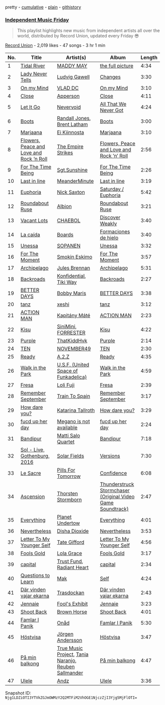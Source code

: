 pretty - [cumulative](/playlists/cumulative/3PF0U9lqNSODHjJq28lmvA.md) - [plain](/playlists/plain/3PF0U9lqNSODHjJq28lmvA) - [githistory](https://github.githistory.xyz/mackorone/spotify-playlist-archive/blob/main/playlists/plain/3PF0U9lqNSODHjJq28lmvA)

### [Independent Music Friday](https://open.spotify.com/playlist/3PF0U9lqNSODHjJq28lmvA)

> This playlist highlights new music from independent artists all over the world, distributed by Record Union, updated every Friday 😎

[Record Union](https://open.spotify.com/user/recordunion) - 2,019 likes - 47 songs - 3 hr 1 min

| No. | Title | Artist(s) | Album | Length |
|---|---|---|---|---|
| 1 | [Tidal River](https://open.spotify.com/track/2sxYEgUq36vOvdMF8k2nQz) | [MADDY MAY](https://open.spotify.com/artist/53ugKVVbmwpUEI42eNG9Mu) | [the full picture](https://open.spotify.com/album/44B5ZQUVEg1G4IsUSKrMD4) | 4:34 |
| 2 | [Lady Never Tells](https://open.spotify.com/track/19sbnhYy9N1wxZYe6xWw1f) | [Ludvig Gawell](https://open.spotify.com/artist/0JUnxBjSVOHLdzOQ3cxrHa) | [Changes](https://open.spotify.com/album/22FMzgoIICczhCEiXPeRJd) | 3:30 |
| 3 | [On my Mind](https://open.spotify.com/track/6WtoHZYCct1jQL1DhVWi8p) | [VLAD DC](https://open.spotify.com/artist/5vYJORU3NX0BjO0Z9odkJy) | [On my Mind](https://open.spotify.com/album/16tFebN1wJNGHJvSiWKWPG) | 3:10 |
| 4 | [Close](https://open.spotify.com/track/4sYEQkvhgXDwPTwZu3djTv) | [Apperson](https://open.spotify.com/artist/12kqAGoDYeLgX977yZiJY5) | [Close](https://open.spotify.com/album/3SQGPridqXVlO48L00N6Ni) | 4:11 |
| 5 | [Let It Go](https://open.spotify.com/track/3xTTdoVjqLW4slQA2acxwq) | [Nevervoid](https://open.spotify.com/artist/4RbVUSAeFG1WUNZupaEwsX) | [All That We Never Got](https://open.spotify.com/album/6WYcKkr1cfIBKBlvct6QNz) | 4:24 |
| 6 | [Boots](https://open.spotify.com/track/2DrAWDUZUQSVE6WJ9jVqBx) | [Randall Jones](https://open.spotify.com/artist/5LlAkVCwBfwwhFncRxMfdI), [Brent Latham](https://open.spotify.com/artist/24EHarkzQ4Xa5PWm0efVYL) | [Boots](https://open.spotify.com/album/0eQN4hpqN4kGeUmAm4D6nz) | 3:00 |
| 7 | [Marjaana](https://open.spotify.com/track/1BLCoGSDsJWvOFnJ2QYHga) | [Ei Kiinnosta](https://open.spotify.com/artist/3nrQAXCAoyJvOfcf9VEMrk) | [Marjaana](https://open.spotify.com/album/7t8MJ9bXX8MjRm0xgA18x5) | 3:10 |
| 8 | [Flowers, Peace and Love and Rock ’n Roll](https://open.spotify.com/track/7ev3HMkCHGIF5jXBdzbo42) | [The Empire Strikes](https://open.spotify.com/artist/33rsq0Zsm7IvjhxaYRM1a4) | [Flowers, Peace and Love and Rock ’n’ Roll](https://open.spotify.com/album/6f5ruY8JM43Am9LnTo7UK1) | 2:56 |
| 9 | [For The Time Being](https://open.spotify.com/track/7FStHWXzPoiPTTn5eHwec8) | [Sgt.Sunshine](https://open.spotify.com/artist/6SYtxM0Dh5HyfWl6k4Yab6) | [For The Time Being](https://open.spotify.com/album/2KU3HNf5MezhR4z2i0HHrg) | 2:26 |
| 10 | [Last in line](https://open.spotify.com/track/2RjILJsLaUeXBkrXzqPSfl) | [MeanderMinute](https://open.spotify.com/artist/4D74Ofe3Qt8eDvgokLNQ8L) | [Last in line](https://open.spotify.com/album/0snzPs0RNQjmpDGGMvyuWE) | 3:19 |
| 11 | [Euphoria](https://open.spotify.com/track/3zTUpUWBGn3lwlfRYQbmcI) | [Nick Saxton](https://open.spotify.com/artist/1IQFRknkqARckUe3I3wC03) | [Saturday / Euphoria](https://open.spotify.com/album/3Sos17PLRyNgkxr4COf3X8) | 5:42 |
| 12 | [Roundabout Ruse](https://open.spotify.com/track/5B8HX7cxzYUJFkKxiIU7XW) | [Albion](https://open.spotify.com/artist/36NalusURzK3JANINJLyYt) | [Roundabout Ruse](https://open.spotify.com/album/28e7bGbU73vpku03EZiNtQ) | 3:21 |
| 13 | [Vacant Lots](https://open.spotify.com/track/7q8eFIoTCBCJ1EVUDRDo2k) | [CHAEBOL](https://open.spotify.com/artist/0IcERJuJZmGvSJyOFxBb5I) | [Discover Weakly](https://open.spotify.com/album/5YNoRNnEfk0cPAYB2B3oUj) | 3:40 |
| 14 | [La caída](https://open.spotify.com/track/6SHoVekgyk1WTf23tDXS4V) | [Boards](https://open.spotify.com/artist/7qD4aPQr0lbS6SKIjpinoO) | [Formaciones de hielo](https://open.spotify.com/album/4HsiFlQr057GQktrGICxeV) | 3:40 |
| 15 | [Unessa](https://open.spotify.com/track/0nzLNbbz9ikb1RBJs0PBXw) | [SOPANEN](https://open.spotify.com/artist/2mdMIXCIKrXxm3k1HPOczh) | [Unessa](https://open.spotify.com/album/6iyTQX1NcOQfzprrrOKKWl) | 3:32 |
| 16 | [For The Moment](https://open.spotify.com/track/4m7W2aTcBYlylozoKnmJPc) | [Smokin Eskimo](https://open.spotify.com/artist/6OF3TNl4rNM3Ix1SoV1E4i) | [For The Moment](https://open.spotify.com/album/7xcaoZG2JTQbkpXFQ7gtbm) | 3:57 |
| 17 | [Archipelago](https://open.spotify.com/track/2aq8iH0Wr9uoj7ZdlmDOaI) | [Jules Brennan](https://open.spotify.com/artist/7unObIw4zbKUXYKFynXqQC) | [Archipelago](https://open.spotify.com/album/6CXVvIk3hjaELne5L4xZlq) | 5:31 |
| 18 | [Backroads](https://open.spotify.com/track/2egkclvXZeGelkzifPYw0j) | [Konfidential](https://open.spotify.com/artist/00f6g1gIoD3csAvgqEYsPz), [Tiki Way](https://open.spotify.com/artist/4R6rJrZ7aO1cgDUs28MTvG) | [Backroads](https://open.spotify.com/album/5ni1hC5gonNqt3xjABRfnA) | 2:27 |
| 19 | [BETTER DAYS](https://open.spotify.com/track/5KpJIMszXnh5e9Nt3lN1TV) | [Bobby Maris](https://open.spotify.com/artist/65BpcDZbCeb2IfYEn2tire) | [BETTER DAYS](https://open.spotify.com/album/4X6xFeLA3Xi1Zuj7sIFpDW) | 3:38 |
| 20 | [tanz](https://open.spotify.com/track/45ijkDp3elXGG2mxxIMZRL) | [xeshi](https://open.spotify.com/artist/1WNFrZVyE6r2LC6IFkNOf0) | [tanz](https://open.spotify.com/album/4IXLEyHEHS8lCQHacQXv4t) | 3:12 |
| 21 | [ACTION MAN](https://open.spotify.com/track/4K4c4Qm9WM95MTEf2oyJDJ) | [Kapitány Máté](https://open.spotify.com/artist/2Z3ar2v1UZV7rR8R4qZMTn) | [ACTION MAN](https://open.spotify.com/album/5sK0dKosbwL8TNoEH6nCrs) | 2:23 |
| 22 | [Kisu](https://open.spotify.com/track/7EwtKLhjrmgMQqGRKxCjsL) | [SiniMini](https://open.spotify.com/artist/0szeOxAPawKEkJ9yBGZbQB), [FORRESTER](https://open.spotify.com/artist/4A3v0ZA50EKyGNBtEJLZA8) | [Kisu](https://open.spotify.com/album/0M6szWrnpw2mIackkOn1PF) | 4:22 |
| 23 | [Purple](https://open.spotify.com/track/3qq7OngYS7zAwM5UxVesTj) | [ThatKiddHvk](https://open.spotify.com/artist/3KIpjsf9zukUOXlocaxxO2) | [Purple](https://open.spotify.com/album/7y6sBjfBcq8S8jSS042XT1) | 2:14 |
| 24 | [TEN](https://open.spotify.com/track/3PhgIOKIpFwIAMFGFe1F9C) | [NOVEMBER49](https://open.spotify.com/artist/2Tk7fst27buSUb1zn72KRw) | [TEN](https://open.spotify.com/album/33f6lDrD64BTmIwhZXMbI2) | 2:30 |
| 25 | [Ready](https://open.spotify.com/track/01I4GIhUWUPR3tscqabPkq) | [A.2.Z](https://open.spotify.com/artist/4DdL680AJQUH0N9KcewTdQ) | [Ready](https://open.spotify.com/album/50UxD8F2YxIdZ2nmapJs7d) | 4:35 |
| 26 | [Walk in the Park](https://open.spotify.com/track/0gaeNoMBQB9vHOzOZdfEhN) | [U.S.F\. \(United Space of Funkadelica\)](https://open.spotify.com/artist/08zoORzfWLjkIhgoHpG97K) | [Walk in the Park](https://open.spotify.com/album/0Yu9x0FrNUWsbV2g9PUiPi) | 4:59 |
| 27 | [Fresa](https://open.spotify.com/track/12ljWPMEZOMOdQndJMRhLB) | [Loli Fuji](https://open.spotify.com/artist/7jPhQ5RMkLNoLkn8MUGQGJ) | [Fresa](https://open.spotify.com/album/5L8NYQguIhUQxQGiuTxzue) | 2:39 |
| 28 | [Remember September](https://open.spotify.com/track/22EI1wSkhapzSshUWiMxJw) | [Train To Spain](https://open.spotify.com/artist/4nAlJSKyb08xa1rNdkPfzK) | [Remember September](https://open.spotify.com/album/7rxL1c8pC3zjY1b3PB7lYh) | 3:17 |
| 29 | [How dare you?](https://open.spotify.com/track/0vJdUIEQmVMythpyofJ8gq) | [Katarina Tallroth](https://open.spotify.com/artist/2zaUuTFAEqy9vRvNdDLDzQ) | [How dare you?](https://open.spotify.com/album/4x2qPoZUt5PcaOQwYl5Twf) | 3:29 |
| 30 | [fucd up her day](https://open.spotify.com/track/0CkVAp3pJOvfygfR59zTkZ) | [Megano is not available](https://open.spotify.com/artist/7no40smJp3sd7lw1JVR2sy) | [fucd up her day](https://open.spotify.com/album/4Jne9bxIJjvm5PLu13Zw9c) | 2:24 |
| 31 | [Bandipur](https://open.spotify.com/track/4lAqpa7smdKkAt3BV1y84q) | [Matti Salo Quartet](https://open.spotify.com/artist/5XYVA9YzFohVTidBiIqFAN) | [Bandipur](https://open.spotify.com/album/26EDpPvVjxmpwWGiw417rs) | 7:18 |
| 32 | [Sol \- Live, Gothenburg, 2016](https://open.spotify.com/track/122G4guclUKTT4hmC6P5cD) | [Solar Fields](https://open.spotify.com/artist/7GyhmlEy51sGUE09A5AWzc) | [Versions](https://open.spotify.com/album/2HtBINSgjspnBjJ1HRPFy4) | 7:30 |
| 33 | [Le Sacre](https://open.spotify.com/track/2suc2D4tn74NJNgc9s8cGU) | [Pills For Tomorrow](https://open.spotify.com/artist/1CkvlnG3QsQvI4k4NIIFR9) | [Confidence](https://open.spotify.com/album/1spl7bTs8vOZh148JpNEk9) | 6:08 |
| 34 | [Ascension](https://open.spotify.com/track/5Ow1Pv4baSbs3rauSoro31) | [Thorsten Stormborn](https://open.spotify.com/artist/5wouEuw7fMVtNLFAWgenVA) | [Thunderstruck Stormchaser \(Original Video Game Soundtrack\)](https://open.spotify.com/album/29tskiCR4OXikUmhUFIOSF) | 2:47 |
| 35 | [Everything](https://open.spotify.com/track/60Ezgn229LnSVAm2ktrz86) | [Planet Undertow](https://open.spotify.com/artist/1Q266x9S7yf96rKfuBeUyG) | [Everything](https://open.spotify.com/album/4ogAxLQkwyvx4wa7Et4rBy) | 4:01 |
| 36 | [Nevertheless](https://open.spotify.com/track/1wPxojMWa4HqXROGLTcoPF) | [Disha Dioxide](https://open.spotify.com/artist/0Roay1CO3diop8yLt2oTaL) | [Nevertheless](https://open.spotify.com/album/7vJCGUMGr1AsXnhmoM3zQN) | 3:53 |
| 37 | [Letter To My Younger Self](https://open.spotify.com/track/4yHE5lj86ghsh3BTKmsMx2) | [Tate Gifford](https://open.spotify.com/artist/51wOgPL1DYHmz6RgDn9eBW) | [Letter To My Younger Self](https://open.spotify.com/album/0DqqV4VTrsQ2FTzgJbD1Ej) | 4:56 |
| 38 | [Fools Gold](https://open.spotify.com/track/7bSbRcnb1mlt0Ioc9RRD93) | [Lola Grace](https://open.spotify.com/artist/3sbZAqHGTHzpAFFTahPVD8) | [Fools Gold](https://open.spotify.com/album/5IPrI2kmgmkGfP1O3of565) | 3:17 |
| 39 | [capital](https://open.spotify.com/track/05Q79qwzhV4u8Y4Dk5IQ1Q) | [Trust Fund](https://open.spotify.com/artist/1MUKCI5HmTVIucSwcaH6sV), [Radiant Heart](https://open.spotify.com/artist/1MVDPD2iiS5gWSEUJ0IQmq) | [capital](https://open.spotify.com/album/0e5Spgu8dAtoaJFsO8xpBY) | 2:34 |
| 40 | [Questions to Learn](https://open.spotify.com/track/09HlqAzwYhcyVfMdZq2N8o) | [Mak](https://open.spotify.com/artist/58MJMA3TvI4lBu12ZqWLJF) | [Self](https://open.spotify.com/album/0OrSl8OJrV6hwlHZTmunR4) | 4:24 |
| 41 | [Där vinden vajar ekarna](https://open.spotify.com/track/45omqcg6xf9RytEucvpt4B) | [Trasdockan](https://open.spotify.com/artist/0WzOKDbVb0GBG0b5WFpAYm) | [Där vinden vajar ekarna](https://open.spotify.com/album/1t9bNKadiFw5b7sSSrpqZ2) | 2:43 |
| 42 | [Jennaie](https://open.spotify.com/track/6ZkWzYbA92vA637OOCUjoI) | [Fool's Exhibit](https://open.spotify.com/artist/7ut46h9EoZzBtToBxEbbgq) | [Jennaie](https://open.spotify.com/album/6PCBgIwWnTJSwJK11K81dC) | 3:23 |
| 43 | [Shoot Back](https://open.spotify.com/track/5dLI2CnYwHtvCjw1zc3w9m) | [Brown Horse](https://open.spotify.com/artist/5jYoMTS97gumYysL3iAwLI) | [Shoot Back](https://open.spotify.com/album/3rHd3JdJBzpZmKex4uv2eT) | 4:01 |
| 44 | [Famlar I Panik](https://open.spotify.com/track/324lnH2oraU8iXPOGLvAPJ) | [Onåd](https://open.spotify.com/artist/1pa9ZVf99o8LW1ysMWOvME) | [Famlar I Panik](https://open.spotify.com/album/4etytlNVo4yub5QXCbzK3w) | 5:30 |
| 45 | [Höstvisa](https://open.spotify.com/track/1iCuTcrHoteJ0kXdLx4PS9) | [Jörgen Andersson](https://open.spotify.com/artist/3br5fR0qIhADxwstSsSlah) | [Höstvisa](https://open.spotify.com/album/4rqNslnoOvg7V69bnbVbaH) | 3:47 |
| 46 | [På min balkong](https://open.spotify.com/track/7DWINxZ9zzZcwYMBW2tw39) | [True Music Project](https://open.spotify.com/artist/2JqlVgZVCe3hlR1YsCvLZX), [Tania Naranjo](https://open.spotify.com/artist/0uRRsrZHz2i8Nw3LTHE52m), [Reuben Sallmander](https://open.spotify.com/artist/7qtrlEK7iBXmj9HyzioMsA) | [På min balkong](https://open.spotify.com/album/6Iz25yx1ePmqODYNN7XGvG) | 4:47 |
| 47 | [Ulele](https://open.spotify.com/track/0O2rdvfjQEHNZPxNSHXW2z) | [Andz](https://open.spotify.com/artist/1o2WgxjLE8fjBXhe7l0b3d) | [Ulele](https://open.spotify.com/album/2azHcy9oYA2Gj9kzNFO56m) | 3:36 |

Snapshot ID: `Njg1LDZiOTI3YTVkZGJmOWMzY2Q2MTFiM2VhOGE1NjczZjI3Yjg5MjFlOTI=`
